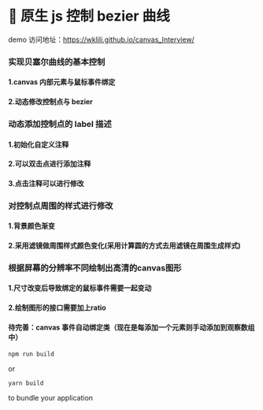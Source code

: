 # 🚀 原生 js 控制 bezier 曲线

demo 访问地址：https://wklili.github.io/canvas_Interview/

### 实现贝塞尔曲线的基本控制

#### 1.canvas 内部元素与鼠标事件绑定

#### 2.动态修改控制点与 bezier

### 动态添加控制点的 label 描述

#### 1.初始化自定义注释

#### 2.可以双击点进行添加注释

#### 3.点击注释可以进行修改

### 对控制点周围的样式进行修改

#### 1.背景颜色渐变

#### 2.采用滤镜做周围样式颜色变化(采用计算圆的方式去用滤镜在周围生成样式)

### 根据屏幕的分辨率不同绘制出高清的canvas图形

#### 1.尺寸改变后导致绑定的鼠标事件需要一起变动

#### 2.绘制图形的接口需要加上ratio

#### 待完善：canvas 事件自动绑定类（现在是每添加一个元素则手动添加到观察数组中）

```
npm run build
```

or

```
yarn build
```

to bundle your application
